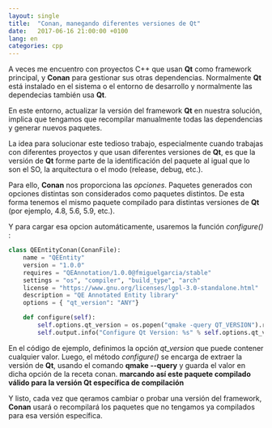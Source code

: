```yaml
---
layout: single
title:  "Conan, manegando diferentes versiones de Qt"
date:   2017-06-16 21:00:00 +0100
lang: en
categories: cpp  
---
```

A veces me encuentro con proyectos C++ que usan **Qt** como framework principal,
y **Conan** para gestionar sus otras dependencias. Normalmente **Qt** está
instalado en el sistema o el entorno de desarrollo y normalmente las dependecias
también usa **Qt**.

En este entorno, actualizar la versión  del framework **Qt** en nuestra solución, implica que tengamos que
recompilar manualmente todas las dependencias y generar nuevos paquetes.

La idea para solucionar este tedioso trabajo, especialmente cuando trabajas con
diferentes proyectos y que usan diferentes versiones de **Qt**, es que la
versión de **Qt** forme parte de la identificación del paquete al igual que lo
son el SO, la arquitectura o el modo (release, debug, etc.).

Para ello, **Conan** nos proporciona las *opciones*. Paquetes generados con opciones
distintas son considerados como paquetes distintos. De esta forma tenemos el
mismo paquete compilado para distintas versiones de **Qt** (por ejemplo, 4.8,
5.6, 5.9, etc.).

Y para cargar esa opcion automáticamente, usaremos la función *configure()* : 

```python
class QEEntityConan(ConanFile):
    name = "QEEntity"
    version = "1.0.0"
    requires = "QEAnnotation/1.0.0@fmiguelgarcia/stable"
    settings = "os", "compiler", "build_type", "arch"
    license = "https://www.gnu.org/licenses/lgpl-3.0-standalone.html"
    description = "QE Annotated Entity library"
    options = { "qt_version": "ANY"}

    def configure(self):
        self.options.qt_version = os.popen("qmake -query QT_VERSION").read().strip()
        self.output.info("Configure Qt Version: %s" % self.options.qt_version)
```

En el código de ejemplo, definimos la opción *qt_version* que puede contener
cualquier valor. Luego, el método *configure()* se encarga de extraer la versión
de **Qt**, usando el comando **qmake --query** y guarda el valor en dicha opción
de la receta conan.
**marcando así este paquete compilado válido para la versión Qt específica de
compilación**

Y listo, cada vez que qeramos cambiar o probar una versión del framework,
**Conan** usará o recompilará los paquetes que no tengamos ya compilados para
esa versión específica.
